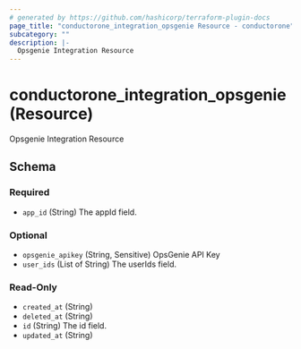 ```yaml
---
# generated by https://github.com/hashicorp/terraform-plugin-docs
page_title: "conductorone_integration_opsgenie Resource - conductorone"
subcategory: ""
description: |-
  Opsgenie Integration Resource
---
```


# conductorone_integration_opsgenie (Resource)

Opsgenie Integration Resource



<!-- schema generated by tfplugindocs -->
## Schema

### Required

- `app_id` (String) The appId field.

### Optional

- `opsgenie_apikey` (String, Sensitive) OpsGenie API Key
- `user_ids` (List of String) The userIds field.

### Read-Only

- `created_at` (String)
- `deleted_at` (String)
- `id` (String) The id field.
- `updated_at` (String)
